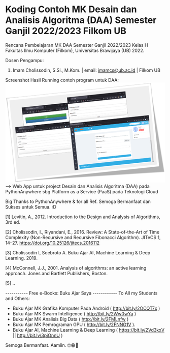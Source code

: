 # Koding Contoh MK Desain dan Analisis Algoritma (DAA) Semester Ganjil 2022/2023 Filkom UB
Rencana Pembelajaran MK DAA Semester Ganjil 2022/2023 Kelas H
Fakultas Ilmu Komputer (Filkom), Universitas Brawijaya (UB) 2022.

Dosen Pengampu: 
1. Imam Cholissodin, S.Si., M.Kom. | email: imamcs@ub.ac.id | Filkom UB

Screenshot Hasil Running contoh program untuk DAA:
![Ngrok x Flask on Google Colab - Login & Register - BigDataApps Rev2.1](https://github.com/imamcs19/FGA-Big-Data-Using-Python-Filkom-x-Mipa-UB-2021/blob/main/Ngrok%20x%20Flask%20on%20Google%20Colab%20-%20Login%20%26%20Register%20-%20BigDataApps%20Rev2.1.png)
--> Web App untuk project Desain dan Analisis Algoritma (DAA) pada PythonAnywhere sbg Platform as a Service (PaaS) pada Teknologi Cloud


Big Thanks to PythonAnywhere & for all Ref. Semoga Bermanfaat dan Sukses untuk Semua. :D

[1]	Levitin, A., 2012. Introduction to the Design and Analysis of Algorithms, 3rd ed.

[2]	Cholissodin, I., Riyandani, E., 2016. Review: A State-of-the-Art of Time Complexity (Non-Recursive and Recursive Fibonacci Algorithm). JITeCS 1, 14–27. https://doi.org/10.25126/jitecs.2016112

[3]	Cholissodin I, Soebroto A. Buku Ajar AI, Machine Learning & Deep Learning. 2019.

[4]	McConnell, J.J., 2001. Analysis of algorithms: an active learning approach. Jones and Bartlett Publishers, Boston.

[5]	..

----------- Free e-Books: Buku Ajar Saya ------------
 To All my Students and Others:
+ Buku Ajar MK Grafika Komputer Pada Android ( http://bit.ly/2OCQT7x​ )
+ Buku Ajar MK Swarm Intelligence ( http://bit.ly/2Ww0wYa​ )
+ Buku Ajar MK Analisis Big Data ( http://bit.ly/2FMLnfw​ ) 
+ Buku Ajar MK Pemrograman GPU ( http://bit.ly/2FNNG1V​ ).
+ Buku Ajar AI, Machine Learning & Deep Learning ( https://bit.ly/2Vd3kxV || http://bit.ly/3piOnnU )

Semoga Bermanfaat. Aamiin. 🤓😁🤲
